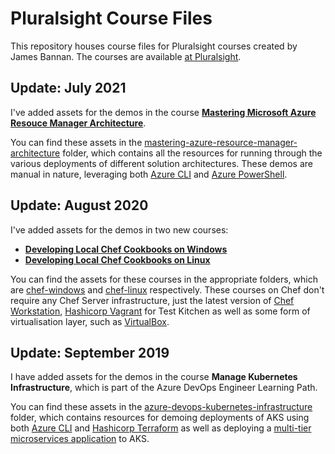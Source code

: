 # Pluralsight Course Files

This repository houses course files for Pluralsight courses created by James Bannan.
The courses are available [at Pluralsight](https://www.pluralsight.com/authors/james-bannan "Pluralsight").

## Update: July 2021

I've added assets for the demos in the course [<strong>Mastering Microsoft Azure Resouce Manager Architecture</strong>](https://app.pluralsight.com/library/courses/mastering-microsoft-azure-resource-manager-architecture).

You can find these assets in the [mastering-azure-resource-manager-architecture](mastering-azure-resource-manager-architecture) folder, which contains all the resources for running through the various deployments of different solution architectures. These demos are manual in nature, leveraging both [Azure CLI](https://docs.microsoft.com/en-us/cli/azure/install-azure-cli) and [Azure PowerShell](https://docs.microsoft.com/en-us/powershell/azure).

## Update: August 2020

I've added assets for the demos in two new courses:

- [<strong>Developing Local Chef Cookbooks on Windows</strong>](https://app.pluralsight.com/library/courses/developing-local-chef-cookbooks-windows)
- [<strong>Developing Local Chef Cookbooks on Linux</strong>](https://app.pluralsight.com/library/courses/developing-local-chef-cookbooks-linux)

You can find the assets for these courses in the appropriate folders, which are [chef-windows](chef-windows) and [chef-linux](chef-linux) respectively. These courses on Chef don't require any Chef Server infrastructure, just the latest version of [Chef Workstation](https://downloads.chef.io/tools/workstation), [Hashicorp Vagrant](https://www.vagrantup.com/) for Test Kitchen as well as some form of virtualisation layer, such as [VirtualBox](https://www.virtualbox.org/).

## Update: September 2019

I have added assets for the demos in the course <strong>Manage Kubernetes Infrastructure</strong>, which is part of the Azure DevOps Engineer Learning Path.

You can find these assets in the [azure-devops-kubernetes-infrastructure](azure-devops-kubernetes-infrastructure) folder, which contains resources for demoing deployments of AKS using both [Azure CLI](https://docs.microsoft.com/en-us/cli/azure/install-azure-cli) and [Hashicorp Terraform](https://www.terraform.io/) as well as deploying a [multi-tier microservices application](https://microservices-demo.github.io/) to AKS.
